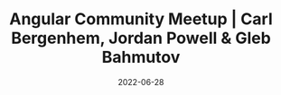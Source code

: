 ---
path: "/blog/2022/angular-community-meetup"
date: "2022-06-28"
title: "Angular Community Meetup | Carl Bergenhem, Jordan Powell & Gleb Bahmutov"
videoUrl: "https://youtube.com/embed/RVascfQ9X8U"
---